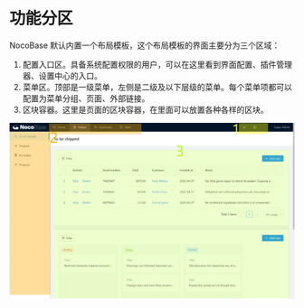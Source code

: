 # 功能分区

NocoBase 默认内置一个布局模板，这个布局模板的界面主要分为三个区域：

1. 配置入口区。具备系统配置权限的用户，可以在这里看到界面配置、插件管理器、设置中心的入口。
2. 菜单区。顶部是一级菜单，左侧是二级及以下层级的菜单。每个菜单项都可以配置为菜单分组、页面、外部链接。
3. 区块容器。这里是页面的区块容器，在里面可以放置各种各样的区块。

![3.zone.jpg](./functional-zoning/3.zone.jpg)